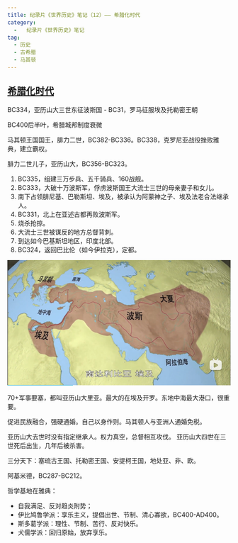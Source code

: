 ```yaml
---
title: 纪录片《世界历史》笔记（12）—— 希腊化时代
category:
  -   纪录片《世界历史》笔记
tag: 
  - 历史
  - 古希腊
  - 马其顿
---
```

## [希腊化时代](https://www.bilibili.com/bangumi/play/ep517679/)

BC334，亚历山大三世东征波斯国 - BC31，罗马征服埃及托勒密王朝

BC400后半叶，希腊城邦制度衰微

马其顿王国国王，腓力二世，BC382-BC336。BC338，克罗尼亚战役挫败雅典，建立霸权。

腓力二世儿子，亚历山大，BC356-BC323。
1. BC335，组建三万步兵、五千骑兵、160战舰。
2. BC333，大破十万波斯军，俘虏波斯国王大流士三世的母亲妻子和女儿。
4. 南下占领腓尼基、巴勒斯坦、埃及，被承认为阿蒙神之子、埃及法老合法继承人。
5. BC331，北上在亚述古都再败波斯军。
6. 烧杀抢掠。
7. 大流士三世被谋反的地方总督背刺。
8. 到达如今巴基斯坦地区，印度北部。
9. BC324，返回巴比伦（如今伊拉克），定都。


![马其顿版图](./map.png)

70+军事要塞，都叫亚历山大里亚。最大的在埃及开罗。东地中海最大港口，很重要。

促进民族融合，强硬通婚。自己以身作则。马其顿人与亚洲人通婚免税。

亚历山大去世时没有指定继承人。权力真空，总督相互攻伐。
亚历山大四世在三世死后出生，几年后被杀害。

三分天下：塞琉古王国、托勒密王国、安提柯王国，地处亚、非、欧。

阿基米德，BC287-BC212。

哲学基地在雅典：
- 自我满足、反对趋炎附势；
- 伊比鸠鲁学派：享乐主义，提倡出世、节制、清心寡欲，BC400-AD400。
- 斯多葛学派：理性、节制、苦行、反对快乐。
- 犬儒学派：回归原始，放弃享乐。
